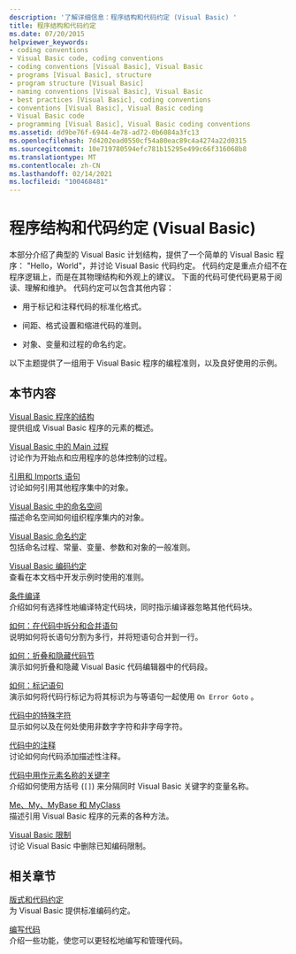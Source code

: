```yaml
---
description: '了解详细信息：程序结构和代码约定 (Visual Basic) '
title: 程序结构和代码约定
ms.date: 07/20/2015
helpviewer_keywords:
- coding conventions
- Visual Basic code, coding conventions
- coding conventions [Visual Basic], Visual Basic
- programs [Visual Basic], structure
- program structure [Visual Basic]
- naming conventions [Visual Basic], Visual Basic
- best practices [Visual Basic], coding conventions
- conventions [Visual Basic], Visual Basic coding
- Visual Basic code
- programming [Visual Basic], Visual Basic coding conventions
ms.assetid: dd9be76f-6944-4e78-ad72-0b6084a3fc13
ms.openlocfilehash: 7d4202ead0550cf54a80eac89c4a4274a22d0315
ms.sourcegitcommit: 10e719780594efc781b15295e499c66f316068b8
ms.translationtype: MT
ms.contentlocale: zh-CN
ms.lasthandoff: 02/14/2021
ms.locfileid: "100468481"
---
```

# <a name="program-structure-and-code-conventions-visual-basic"></a>程序结构和代码约定 (Visual Basic)

本部分介绍了典型的 Visual Basic 计划结构，提供了一个简单的 Visual Basic 程序： "Hello，World"，并讨论 Visual Basic 代码约定。 代码约定是重点介绍不在程序逻辑上，而是在其物理结构和外观上的建议。 下面的代码可使代码更易于阅读、理解和维护。 代码约定可以包含其他内容：  
  
- 用于标记和注释代码的标准化格式。  
  
- 间距、格式设置和缩进代码的准则。  
  
- 对象、变量和过程的命名约定。  
  
 以下主题提供了一组用于 Visual Basic 程序的编程准则，以及良好使用的示例。  
  
## <a name="in-this-section"></a>本节内容  

 [Visual Basic 程序的结构](structure-of-a-visual-basic-program.md)  
 提供组成 Visual Basic 程序的元素的概述。  
  
 [Visual Basic 中的 Main 过程](main-procedure.md)  
 讨论作为开始点和应用程序的总体控制的过程。  
  
 [引用和 Imports 语句](references-and-the-imports-statement.md)  
 讨论如何引用其他程序集中的对象。  
  
 [Visual Basic 中的命名空间](namespaces.md)  
 描述命名空间如何组织程序集内的对象。  
  
 [Visual Basic 命名约定](naming-conventions.md)  
 包括命名过程、常量、变量、参数和对象的一般准则。  
  
 [Visual Basic 编码约定](coding-conventions.md)  
 查看在本文档中开发示例时使用的准则。  
  
 [条件编译](conditional-compilation.md)  
 介绍如何有选择性地编译特定代码块，同时指示编译器忽略其他代码块。  
  
 [如何：在代码中拆分和合并语句](how-to-break-and-combine-statements-in-code.md)  
 说明如何将长语句分割为多行，并将短语句合并到一行。  
  
 [如何：折叠和隐藏代码节](how-to-collapse-and-hide-sections-of-code.md)  
 演示如何折叠和隐藏 Visual Basic 代码编辑器中的代码段。  
  
 [如何：标记语句](how-to-label-statements.md)  
 演示如何将代码行标记为将其标识为与等语句一起使用 `On Error Goto` 。  
  
 [代码中的特殊字符](special-characters-in-code.md)  
 显示如何以及在何处使用非数字字符和非字母字符。  
  
 [代码中的注释](comments-in-code.md)  
 讨论如何向代码添加描述性注释。  
  
 [代码中用作元素名称的关键字](keywords-as-element-names-in-code.md)  
 介绍如何使用方括号 (`[]`) 来分隔同时 Visual Basic 关键字的变量名称。  
  
 [Me、My、MyBase 和 MyClass](me-my-mybase-and-myclass.md)  
 描述引用 Visual Basic 程序的元素的各种方法。  
  
 [Visual Basic 限制](limitations.md)  
 讨论 Visual Basic 中删除已知编码限制。  
  
## <a name="related-sections"></a>相关章节  

 [版式和代码约定](../../language-reference/typographic-and-code-conventions.md)  
 为 Visual Basic 提供标准编码约定。  
  
 [编写代码](/visualstudio/ide/writing-code-in-the-code-and-text-editor)  
 介绍一些功能，使您可以更轻松地编写和管理代码。
